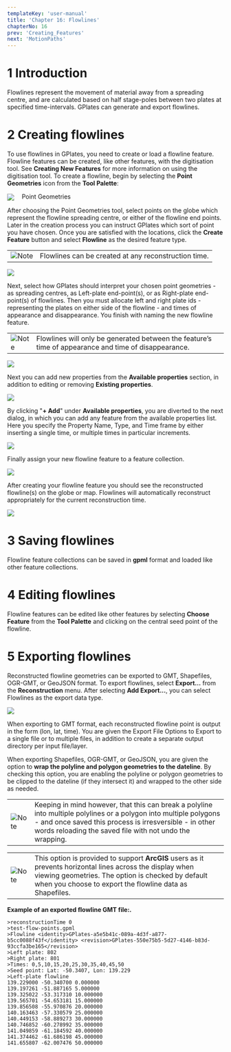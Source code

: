 ```yaml
---
templateKey: 'user-manual'
title: 'Chapter 16: Flowlines'
chapterNo: 16
prev: 'Creating_Features'
next: 'MotionPaths'
---
```


1 Introduction
============

Flowlines represent the movement of material away from a spreading centre, and are calculated based on half stage-poles between two plates at specified time-intervals. GPlates can generate and export flowlines.

2 Creating flowlines
==================

To use flowlines in GPlates, you need to create or load a flowline feature. Flowline features can be created, like other features, with the digitisation tool. See **Creating New Features** for more information on using the digitisation tool. To create a flowline, begin by selecting the **Point Geometries** icon from the **Tool Palette**:

<span style="display:inline-block; width:30px; vertical-align:middle;"><img src="icons/digitise_multipoint_35.png" /> </span> Point Geometries

After choosing the Point Geometries tool, select points on the globe which represent the flowline spreading centre, or either of the flowline end points. Later in the creation process you can instruct GPlates which sort of point you have chosen. Once you are satisfied with the locations, click the **Create Feature** button and select **Flowline** as the desired feature type.

<table class ="note">
   <tbody>
      <tr>
         <td class="icon">
            <img src="./images/icons/note.png" alt="Note">
         </td>
         <td class="content" >Flowlines can be created at any reconstruction time.</td>
      </tr>
   </tbody>
</table>

![](screenshots/CreateFeatureFlowline1.win32.png)

Next, select how GPlates should interpret your chosen point geometries - as spreading centres, as Left-plate end-point(s), or as Right-plate end-point(s) of flowlines. Then you must allocate left and right plate ids - representing the plates on either side of the flowline - and times of appearance and disappearance. You finish with naming the new flowline feature. 

<table class ="note">
   <tbody>
      <tr>
         <td class="icon">
            <img src="./images/icons/note.png" alt="Note">
         </td>
         <td class="content" >Flowlines will only be generated between the feature’s time of appearance and time of disappearance.</td>
      </tr>
   </tbody>
</table>

![](screenshots/CreateFeatureFlowline2.win32.png)

Next you can add new properties from the **Available properties** section, in addition to editing or removing **Existing properties**.

![](screenshots/CreateFeatureFlowline3.win32.png)

By clicking "**+ Add**" under **Available properties**, you are diverted to the next dialog, in which you can add any feature from the available properties list. Here you specify the Property Name, Type, and Time frame by either inserting a single time, or multiple times in particular increments. 

![](screenshots/CreateFeatureFlowline4.win32.png)

Finally assign your new flowline feature to a feature collection.

![](screenshots/CreateFeatureFlowline5.win32.png)

After creating your flowline feature you should see the reconstructed flowline(s) on the globe or map. Flowlines will automatically reconstruct appropriately for the current reconstruction time.

![](screenshots/FlowlineScreenshot.win32.png)

3 Saving flowlines
================

Flowline feature collections can be saved in **gpml** format and loaded like other feature collections.

4 Editing flowlines
=================

Flowline features can be edited like other features by selecting **Choose Feature** from the **Tool Palette** and clicking on the central seed point of the flowline.

5 Exporting flowlines
===================

Reconstructed flowline geometries can be exported to GMT, Shapefiles, OGR-GMT, or GeoJSON format. To export flowlines, select **Export…** from the **Reconstruction** menu. After selecting **Add Export...**, you can select Flowlines as the export data type.

![](screenshots/FlowlineExport.win32.png)

When exporting to GMT format, each reconstructed flowline point is output in the form (lon, lat, time). You are given the Export File Options to Export to a single file or to multiple files, in addition to create a separate output directory per input file/layer. 

When exporting Shapefiles, OGR-GMT, or GeoJSON, you are given the option to **wrap the polyline and polygon geometries to the dateline**. By checking this option, you are enabling the polyline or polygon geometries to be clipped to the dateline (if they intersect it) and wrapped to the other side as needed. 

<table class ="note">
   <tbody>
      <tr>
         <td class="icon">
            <img src="./images/icons/note.png" alt="Note">
         </td>
         <td class="content" >Keeping in mind however, that this can break a polyline into multiple polylines or a polygon into multiple polygons - and once saved this process is irresversible - in other words reloading the saved file with not undo the wrapping. </td>
      </tr>
   </tbody>
</table>

<table class ="note">
   <tbody>
      <tr>
         <td class="icon">
            <img src="./images/icons/note.png" alt="Note">
         </td>
         <td class="content" >This option is provided to support <b>ArcGIS</b> users as it prevents horizontal lines across the display when viewing geometries. The option is checked by default when you choose to export the flowline data as Shapefiles.</td>
      </tr>
   </tbody>
</table>


**Example of an exported flowline GMT file:.**

```
>reconstructionTime 0 
>test-flow-points.gpml 
>Flowline <identity>GPlates-a5e5b41c-089a-4d3f-a877-b5cc0088f43f</identity> <revision>GPlates-550e75b5-5d27-4146-b83d-93ccfa3be165</revision> 
>Left plate: 802 
>Right plate: 801 
>Times: 0,5,10,15,20,25,30,35,40,45,50 
>Seed point: Lat: -50.3407, Lon: 139.229 
>Left-plate flowline 
139.229000 -50.340700 0.000000 
139.197261 -51.887165 5.000000 
139.325022 -53.317310 10.000000 
139.565701 -54.653181 15.000000 
139.856508 -55.970876 20.000000 
140.163463 -57.330579 25.000000 
140.449153 -58.889273 30.000000 
140.746852 -60.278992 35.000000 
141.049859 -61.184592 40.000000 
141.374462 -61.686198 45.000000 
141.655807 -62.007476 50.000000
```


